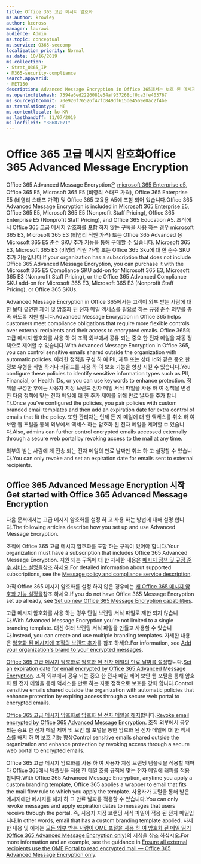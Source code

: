 ```yaml
---
title: Office 365 고급 메시지 암호화
ms.author: krowley
author: kccross
manager: laurawi
audience: Admin
ms.topic: conceptual
ms.service: O365-seccomp
localization_priority: Normal
ms.date: 10/16/2019
ms.collection:
- Strat_O365_IP
- M365-security-compliance
search.appverid:
- MET150
description: Advanced Message Encryption in Office 365에서는 보호 된 메시지를 사용 하 여 관리자가 더 많은 작업을 수행할 수 있도록 함으로써 조직이 준수 의무를 충족할 수 있습니다.
ms.openlocfilehash: 7594a6ed2226081e54af957268cf0ca3fe403767
ms.sourcegitcommit: 70e920f76526f47fc849df615de4569e0ac2f4be
ms.translationtype: MT
ms.contentlocale: ko-KR
ms.lasthandoff: 11/07/2019
ms.locfileid: "38687071"
---
```

# <a name="office-365-advanced-message-encryption"></a><span data-ttu-id="c9364-103">Office 365 고급 메시지 암호화</span><span class="sxs-lookup"><span data-stu-id="c9364-103">Office 365 Advanced Message Encryption</span></span>

<span data-ttu-id="c9364-104">Office 365 Advanced Message Encryption은 [microsoft 365 Enterprise e5](https://www.microsoft.com/microsoft-365/enterprise/home), Office 365 E5, Microsoft 365 E5 (비영리 스태프 가격), Office 365 Enterprise E5 (비영리 스태프 가격) 및 Office 365 교육용 A5에 포함 되어 있습니다.</span><span class="sxs-lookup"><span data-stu-id="c9364-104">Office 365 Advanced Message Encryption is included in [Microsoft 365 Enterprise E5](https://www.microsoft.com/microsoft-365/enterprise/home), Office 365 E5, Microsoft 365 E5 (Nonprofit Staff Pricing), Office 365 Enterprise E5 (Nonprofit Staff Pricing), and Office 365 Education A5.</span></span> <span data-ttu-id="c9364-105">조직에서 Office 365 고급 메시지 암호화를 포함 하지 않는 구독을 사용 하는 경우 microsoft 365 E3, Microsoft 365 E3 (비영리 직원 가격) 또는 Office 365 Advanced 용 Microsoft 365 E5 준수 SKU 추가 기능을 통해 구매할 수 있습니다. Microsoft 365 E3, Microsoft 365 E3 (비영리 직원 가격) 또는 Office 365 Sku에 대 한 준수 SKU 추가 기능입니다.</span><span class="sxs-lookup"><span data-stu-id="c9364-105">If your organization has a subscription that does not include Office 365 Advanced Message Encryption, you can purchase it with the Microsoft 365 E5 Compliance SKU add-on for Microsoft 365 E3, Microsoft 365 E3 (Nonprofit Staff Pricing), or the Office 365 Advanced Compliance SKU add-on for Microsoft 365 E3, Microsoft 365 E3 (Nonprofit Staff Pricing), or Office 365 SKUs.</span></span>

<span data-ttu-id="c9364-106">Advanced Message Encryption in Office 365에서는 고객이 외부 받는 사람에 대 한 보다 유연한 제어 및 암호화 된 전자 메일 액세스를 필요로 하는 규정 준수 의무를 충족 하도록 지원 합니다.</span><span class="sxs-lookup"><span data-stu-id="c9364-106">Advanced Message Encryption in Office 365 helps customers meet compliance obligations that require more flexible controls over external recipients and their access to encrypted emails.</span></span> <span data-ttu-id="c9364-107">Office 365의 고급 메시지 암호화를 사용 하 여 조직 외부에서 공유 되는 중요 한 전자 메일을 자동 정책으로 제어할 수 있습니다.</span><span class="sxs-lookup"><span data-stu-id="c9364-107">With Advanced Message Encryption in Office 365, you can control sensitive emails shared outside the organization with automatic policies.</span></span> <span data-ttu-id="c9364-108">이러한 정책을 구성 하 여 PII, 재무 또는 상태 Id와 같은 중요 한 정보 유형을 식별 하거나 키워드를 사용 하 여 보호 기능을 향상 시킬 수 있습니다.</span><span class="sxs-lookup"><span data-stu-id="c9364-108">You configure these policies to identify sensitive information types such as PII, Financial, or Health IDs, or you can use keywords to enhance protection.</span></span> <span data-ttu-id="c9364-109">정책을 구성한 후에는 사용자 지정 브랜드 전자 메일 서식 파일을 사용 하 여 정책을 변경한 다음 정책에 맞는 전자 메일에 대 한 추가 제어를 위해 만료 날짜를 추가 합니다.</span><span class="sxs-lookup"><span data-stu-id="c9364-109">Once you've configured the policies, you pair policies with custom branded email templates and then add an expiration date for extra control of emails that fit the policy.</span></span> <span data-ttu-id="c9364-110">또한 관리자는 언제 든 지 메일에 대 한 액세스를 취소 하 여 보안 웹 포털을 통해 외부에서 액세스 하는 암호화 된 전자 메일을 제어할 수 있습니다.</span><span class="sxs-lookup"><span data-stu-id="c9364-110">Also, admins can further control encrypted emails accessed externally through a secure web portal by revoking access to the mail at any time.</span></span>

<span data-ttu-id="c9364-111">외부의 받는 사람에 게 전송 되는 전자 메일의 만료 날짜만 취소 하 고 설정할 수 있습니다.</span><span class="sxs-lookup"><span data-stu-id="c9364-111">You can only revoke and set an expiration date for emails sent to external recipients.</span></span>

## <a name="get-started-with-office-365-advanced-message-encryption"></a><span data-ttu-id="c9364-112">Office 365 Advanced Message Encryption 시작</span><span class="sxs-lookup"><span data-stu-id="c9364-112">Get started with Office 365 Advanced Message Encryption</span></span>

<span data-ttu-id="c9364-113">다음 문서에서는 고급 메시지 암호화를 설정 하 고 사용 하는 방법에 대해 설명 합니다.</span><span class="sxs-lookup"><span data-stu-id="c9364-113">The following articles describe how you set up and use Advanced Message Encryption.</span></span>

<span data-ttu-id="c9364-114">조직에 Office 365 고급 메시지 암호화를 포함 하는 구독이 있어야 합니다.</span><span class="sxs-lookup"><span data-stu-id="c9364-114">Your organization must have a subscription that includes Office 365 Advanced Message Encryption.</span></span> <span data-ttu-id="c9364-115">지원 되는 구독에 대 한 자세한 내용은 [메시지 정책 및 규정 준수 서비스 설명을](https://docs.microsoft.com/office365/servicedescriptions/exchange-online-service-description/message-policy-and-compliance)참조 하세요.</span><span class="sxs-lookup"><span data-stu-id="c9364-115">For detailed information about supported subscriptions, see the [Message policy and compliance service description](https://docs.microsoft.com/office365/servicedescriptions/exchange-online-service-description/message-policy-and-compliance).</span></span>

<span data-ttu-id="c9364-116">아직 Office 365 메시지 암호화를 설정 하지 않은 경우에는 [새 Office 365 메시지 암호화 기능 설정을](set-up-new-message-encryption-capabilities.md)참조 하세요.</span><span class="sxs-lookup"><span data-stu-id="c9364-116">If you do not have Office 365 Message Encryption set up already, see [Set up new Office 365 Message Encryption capabilities](set-up-new-message-encryption-capabilities.md).</span></span>

<span data-ttu-id="c9364-117">고급 메시지 암호화를 사용 하는 경우 단일 브랜딩 서식 파일로 제한 되지 않습니다.</span><span class="sxs-lookup"><span data-stu-id="c9364-117">With Advanced Message Encryption you're not limited to a single branding template.</span></span> <span data-ttu-id="c9364-118">대신 여러 브랜딩 서식 파일을 만들고 사용할 수 있습니다.</span><span class="sxs-lookup"><span data-stu-id="c9364-118">Instead, you can create and use multiple branding templates.</span></span> <span data-ttu-id="c9364-119">자세한 내용은 [암호화 된 메시지에 조직의 브랜드 추가](add-your-organization-brand-to-encrypted-messages.md)를 참조 하세요.</span><span class="sxs-lookup"><span data-stu-id="c9364-119">For information, see [Add your organization's brand to your encrypted messages](add-your-organization-brand-to-encrypted-messages.md).</span></span>

<span data-ttu-id="c9364-120">[Office 365 고급 메시지 암호화로 암호화 된 전자 메일의 만료 날짜를 설정](ome-advanced-expiration.md)합니다.</span><span class="sxs-lookup"><span data-stu-id="c9364-120">[Set an expiration date for email encrypted by Office 365 Advanced Message Encryption](ome-advanced-expiration.md).</span></span> <span data-ttu-id="c9364-121">조직 외부에서 공유 되는 중요 한 전자 메일 제어 보안 웹 포털을 통해 암호화 된 전자 메일을 통해 액세스를 만료 하는 자동 정책으로 보호를 강화 합니다.</span><span class="sxs-lookup"><span data-stu-id="c9364-121">Control sensitive emails shared outside the organization with automatic policies that enhance protection by expiring access through a secure web portal to encrypted emails.</span></span>

<span data-ttu-id="c9364-122">[Office 365 고급 메시지 암호화로 암호화 된 전자 메일을 해지](revoke-ome-encrypted-mail.md)합니다.</span><span class="sxs-lookup"><span data-stu-id="c9364-122">[Revoke email encrypted by Office 365 Advanced Message Encryption](revoke-ome-encrypted-mail.md).</span></span> <span data-ttu-id="c9364-123">조직 외부에서 공유 되는 중요 한 전자 메일 제어 및 보안 웹 포털을 통한 암호화 된 전자 메일에 대 한 액세스를 해지 하 여 보호 기능 향상</span><span class="sxs-lookup"><span data-stu-id="c9364-123">Control sensitive emails shared outside the organization and enhance protection by revoking access through a secure web portal to encrypted emails.</span></span>  

<span data-ttu-id="c9364-124">Office 365 고급 메시지 암호화를 사용 하 여 사용자 지정 브랜딩 템플릿을 적용할 때마다 Office 365에서 템플릿을 적용 한 메일 흐름 규칙에 맞는 전자 메일에 래퍼를 적용 합니다.</span><span class="sxs-lookup"><span data-stu-id="c9364-124">With Office 365 Advanced Message Encryption, anytime you apply a custom branding template, Office 365 applies a wrapper to email that fits the mail flow rule to which you apply the template.</span></span> <span data-ttu-id="c9364-125">사용자가 포털을 통해 받은 메시지에만 메시지를 해지 하 고 만료 날짜를 적용할 수 있습니다.</span><span class="sxs-lookup"><span data-stu-id="c9364-125">You can only revoke messages and apply expiration dates to messages that users receive through the portal.</span></span> <span data-ttu-id="c9364-126">즉, 사용자 지정 브랜딩 서식 파일이 적용 된 전자 메일입니다.</span><span class="sxs-lookup"><span data-stu-id="c9364-126">In other words, email that has a custom branding template applied.</span></span> <span data-ttu-id="c9364-127">자세한 내용 및 예제는 [모든 외부 받는 사람이 OME 포털을 사용 하 여 암호화 된 메일 읽기 (Office 365 Advanced Message Encryption only)](manage-office-365-message-encryption.md#ensure-all-external-recipients-use-the-ome-portal-to-read-encrypted-mail--office-365-advanced-message-encryption-only)의 지침을 참조 하십시오.</span><span class="sxs-lookup"><span data-stu-id="c9364-127">For more information and an example, see  the guidance in [Ensure all external recipients use the OME Portal to read encrypted mail — Office 365 Advanced Message Encryption only](manage-office-365-message-encryption.md#ensure-all-external-recipients-use-the-ome-portal-to-read-encrypted-mail--office-365-advanced-message-encryption-only).</span></span>
